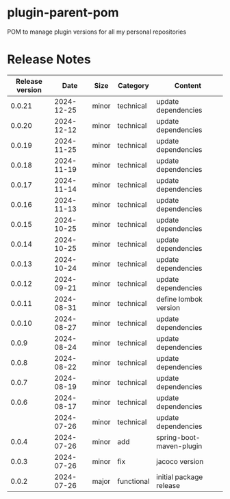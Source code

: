 # plugin-parent-pom

POM to manage plugin versions for all my personal repositories

# Release Notes
|Release version  |Date  |Size  | Category |Content |
|--|--|--|--|--|
|0.0.21  |2024-12-25  |minor|technical|update dependencies |
|0.0.20  |2024-12-12  |minor|technical|update dependencies |
|0.0.19  |2024-11-25  |minor|technical|update dependencies |
|0.0.18  |2024-11-19  |minor|technical|update dependencies |
|0.0.17  |2024-11-14  |minor|technical|update dependencies |
|0.0.16  |2024-11-13  |minor|technical|update dependencies |
|0.0.15  |2024-10-25  |minor|technical|update dependencies |
|0.0.14  |2024-10-25  |minor|technical|update dependencies |
|0.0.13  |2024-10-24  |minor|technical|update dependencies |
|0.0.12  |2024-09-21  |minor|technical|update dependencies |
|0.0.11  |2024-08-31  |minor|technical|define lombok version |
|0.0.10  |2024-08-27  |minor|technical|update dependencies |
|0.0.9  |2024-08-24  |minor|technical|update dependencies |
|0.0.8  |2024-08-22  |minor|technical|update dependencies |
|0.0.7  |2024-08-19  |minor|technical|update dependencies |
|0.0.6  |2024-08-17  |minor|technical|update dependencies |
|  |2024-07-26  |minor|technical|update dependencies |
|0.0.4|2024-07-26|minor|add|spring-boot-maven-plugin|
|0.0.3|2024-07-26|minor|fix|jacoco version|
|0.0.2|2024-07-26|major|functional|initial package release|
